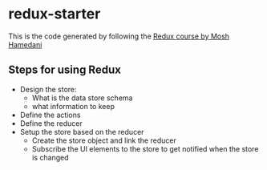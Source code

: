 # redux-starter
This is the code generated by following the [Redux course by Mosh Hamedani](https://www.youtube.com/watch?v=poQXNp9ItL4)

## Steps for using Redux
* Design the store:
    * What is the data store schema
    * what information to keep
* Define the actions
* Define the reducer
* Setup the store based on the reducer
    * Create the store object and link the reducer
    * Subscribe the UI elements to the store to get notified when the store is changed